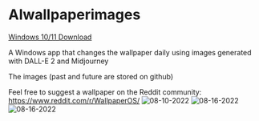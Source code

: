# AIwallpaperimages
[Windows 10/11 Download](https://github.com/dkaloger/AIwallpaperimages/raw/main/WallpaperOS_Installer.exe)

A Windows app that changes the wallpaper daily using images generated with DALL-E 2 and Midjourney

The images (past and future are stored on github)

Feel free to suggest a wallpaper on the Reddit community: https://www.reddit.com/r/WallpaperOS/
![08-10-2022](https://github.com/dkaloger/WallpaperOS/blob/main/Images/08-10-2022.png)
![08-16-2022](https://github.com/dkaloger/WallpaperOS/blob/main/Images/08-16-2022.png)
![08-16-2022](https://github.com/dkaloger/WallpaperOS/blob/main/Images/08-15-2022.png)
